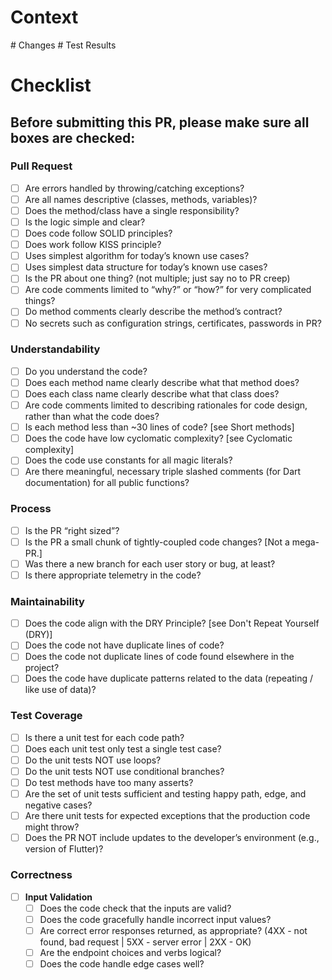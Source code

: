 # Context
<Describe what problem we are trying to solve.>
# Changes
<What did you change in the code? What files were added, removed, affected? What methods in the files were changed?>
# Test Results
<Screenshot output of E2E tests, relevant to PR>

# Checklist

## Before submitting this PR, please make sure all boxes are checked:

### Pull Request
- [ ] Are errors handled by throwing/catching exceptions?
- [ ] Are all names descriptive (classes, methods, variables)?
- [ ] Does the method/class have a single responsibility?
- [ ] Is the logic simple and clear?
- [ ] Does code follow SOLID principles?
- [ ] Does work follow KISS principle?
- [ ] Uses simplest algorithm for today’s known use cases?
- [ ] Uses simplest data structure for today’s known use cases?
- [ ] Is the PR about one thing? (not multiple; just say no to PR creep)
- [ ] Are code comments limited to “why?” or “how?” for very complicated things?
- [ ] Do method comments clearly describe the method’s contract?
- [ ] No secrets such as configuration strings, certificates, passwords in PR?

### Understandability
- [ ] Do you understand the code?
- [ ] Does each method name clearly describe what that method does?
- [ ] Does each class name clearly describe what that class does?
- [ ] Are code comments limited to describing rationales for code design, rather than what the code does?
- [ ] Is each method less than ~30 lines of code? [see Short methods]
- [ ] Does the code have low cyclomatic complexity? [see Cyclomatic complexity]
- [ ] Does the code use constants for all magic literals?
- [ ] Are there meaningful, necessary triple slashed comments (for Dart documentation) for all public functions?

### Process
- [ ] Is the PR “right sized”?
- [ ] Is the PR a small chunk of tightly-coupled code changes? [Not a mega-PR.]
- [ ] Was there a new branch for each user story or bug, at least?
- [ ] Is there appropriate telemetry in the code?

### Maintainability
- [ ] Does the code align with the DRY Principle? [see Don't Repeat Yourself (DRY)]
- [ ] Does the code not have duplicate lines of code?
- [ ] Does the code not duplicate lines of code found elsewhere in the project?
- [ ] Does the code have duplicate patterns related to the data (repeating / like use of data)?

### Test Coverage
- [ ] Is there a unit test for each code path?
- [ ] Does each unit test only test a single test case?
- [ ] Do the unit tests NOT use loops?
- [ ] Do the unit tests NOT use conditional branches?
- [ ] Do test methods have too many asserts?
- [ ] Are the set of unit tests sufficient and testing happy path, edge, and negative cases?
- [ ] Are there unit tests for expected exceptions that the production code might throw?
- [ ] Does the PR NOT include updates to the developer’s environment (e.g., version of Flutter)?

### Correctness
- [ ] **Input Validation**
  - [ ] Does the code check that the inputs are valid?
  - [ ] Does the code gracefully handle incorrect input values?
  - [ ] Are correct error responses returned, as appropriate? (4XX - not found, bad request | 5XX - server error | 2XX - OK)
  - [ ] Are the endpoint choices and verbs logical?
  - [ ] Does the code handle edge cases well?
